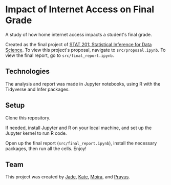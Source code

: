 # Impact of Internet Access on Final Grade

A study of how home internet access impacts a student's final grade. 

Created as the final project of [STAT 201: Statistical Inference for Data Science](https://courses.students.ubc.ca/cs/courseschedule?pname=subjarea&tname=subj-course&dept=STAT&course=201). To view this project's proposal, navigate to `src/proposal.ipynb`. To view the final report, go to `src/final_report.ipynb`. 



## Technologies
The analysis and report was made in Jupyter notebooks, using R with the Tidyverse and Infer packages.

## Setup
Clone this repository. 

If needed, install Jupyter and R on your local machine, and set up the Jupyter kernel to run R code. 

Open up the final report (`src/final_report.ipynb`), install the necessary packages, then run all the cells. Enjoy!


## Team 
This project was created by [Jade](https://www.linkedin.com/in/jadebouchard62/), [Kate](https://www.linkedin.com/in/kate-kiczales-1018a2218/), [Moira](https://www.linkedin.com/in/moira-renata/), and [Prayus](http://linkedin.com/in/prayus-shrestha/).


